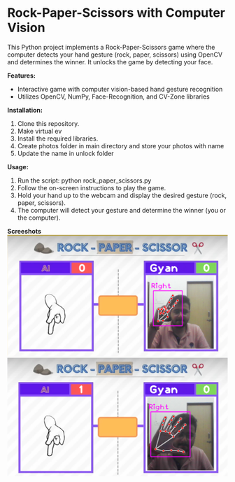 # Rock-Paper-Scissors with Computer Vision

This Python project implements a Rock-Paper-Scissors game where the computer detects your hand gesture (rock, paper, scissors) using OpenCV and determines the winner. It unlocks the game by detecting your face.

**Features:**

- Interactive game with computer vision-based hand gesture recognition
- Utilizes OpenCV, NumPy, Face-Recognition, and CV-Zone libraries


**Installation:**

1. Clone this repository.
2. Make virtual ev
2. Install the required libraries.
4. Create photos folder in main directory and store your photos with name
5. Update the name in unlock folder

**Usage:**
1. Run the script:
   python rock_paper_scissors.py
2. Follow the on-screen instructions to play the game.
3. Hold your hand up to the webcam and display the desired gesture (rock, paper, scissors).
4. The computer will detect your gesture and determine the winner (you or the computer).

**Screeshots**
![Screenshot](screenshots\ss1.png)
![Screenshot](screenshots\ss2.png)

